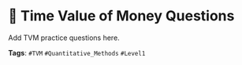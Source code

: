 # 📘 Time Value of Money Questions

Add TVM practice questions here.

**Tags**: `#TVM` `#Quantitative_Methods` `#Level1`
